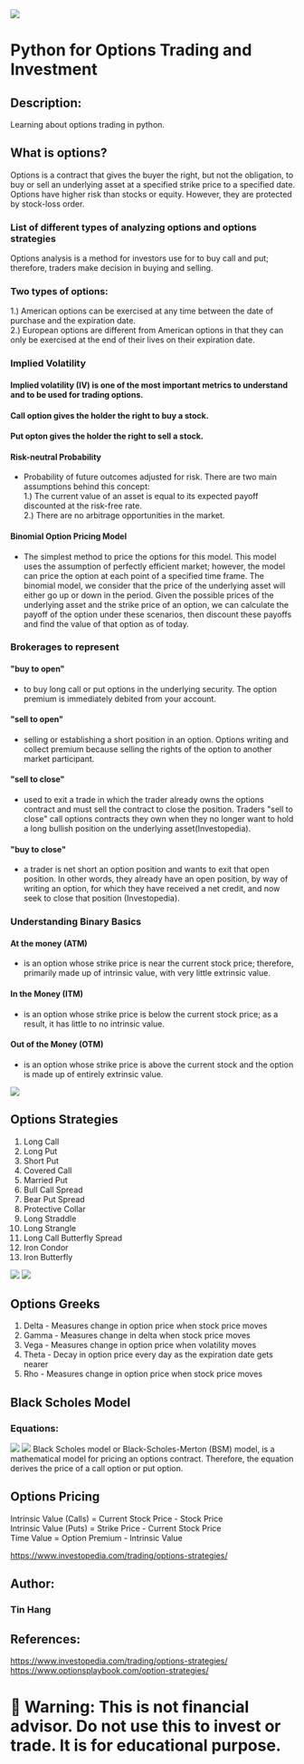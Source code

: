 <img src="Options_Titles.PNG">

# Python for Options Trading and Investment

## Description:  
Learning about options trading in python.

## What is options?  
Options is a contract that gives the buyer the right, but not the obligation, to buy or sell an underlying asset at a specified strike price to a specified date. Options have higher risk than stocks or equity. However, they are protected by stock-loss order.

### List of different types of analyzing options and options strategies  
Options analysis is a method for investors use for to buy call and put; therefore, traders make decision in buying and selling. 

### Two types of options:
1.) American options can be exercised at any time between the date of purchase and the expiration date.  
2.) European options are different from American options in that they can only be exercised at the end of their lives on their expiration date.  

### Implied Volatility
#### Implied volatility (IV) is one of the most important metrics to understand and to be used for trading options.  

#### Call option gives the holder the right to buy a stock.  
#### Put opton gives the holder the right to sell a stock.   

#### Risk-neutral Probability  
- Probability of future outcomes adjusted for risk. There are two main assumptions behind this concept:  
1.) The current value of an asset is equal to its expected payoff discounted at the risk-free rate.  
2.) There are no arbitrage opportunities in the market.  

#### Binomial Option Pricing Model  
- The simplest method to price the options for this model. This model uses the assumption of perfectly efficient market; however, the model can price the option at each point of a specified time frame. The binomial model, we consider that the price of the underlying asset will either go up or down in the period. Given the possible prices of the underlying asset and the strike price of an option, we can calculate the payoff of the option under these scenarios, then discount these payoffs and find the value of that option as of today.  

### Brokerages to represent  
#### "buy to open"
- to buy long call or put options in the underlying security. The option premium is immediately debited from your account.  
#### "sell to open" 
- selling or establishing a short position in an option. Options writing and collect premium because selling the rights of the option to another market participant.  
#### "sell to close" 
- used to exit a trade in which the trader already owns the options contract and must sell the contract to close the position. Traders "sell to close" call options contracts they own when they no longer want to hold a long bullish position on the underlying asset(Investopedia).  
#### "buy to close" 
- a trader is net short an option position and wants to exit that open position. In other words, they already have an open position, by way of writing an option, for which they have received a net credit, and now seek to close that position (Investopedia).  


### Understanding Binary Basics  
####  At the money (ATM) 
- is an option whose strike price is near the current stock price; therefore, primarily made up of intrinsic value, with very little extrinsic value.  
#### In the Money (ITM) 
- is an option whose strike price is below the current stock price; as a result, it has little to no intrinsic value.    
#### Out of the Money (OTM) 
- is an option whose strike price is above the current stock and the option is made up of entirely extrinsic value.  


<img src="Cheatsheet_Options.PNG">  
   
      
## Options Strategies    
1. Long Call
2. Long Put
3. Short Put
4. Covered Call  
5. Married Put  
6. Bull Call Spread  
7. Bear Put Spread  
8. Protective Collar  
9. Long Straddle  
10. Long Strangle  
11. Long Call Butterfly Spread  
12. Iron Condor  
13. Iron Butterfly    

<img src="FiveGreeks.PNG">    
<img src="OptionsGreek.PNG">    

## Options Greeks   
1. Delta - Measures change in option price when stock price moves  
2. Gamma - Measures change in delta when stock price moves  
3. Vega - Measures change in option price when volatility moves  
5. Theta - Decay in option price every day as the expiration date gets nearer  
6. Rho - Measures change in option price when stock price moves  

## Black Scholes Model  
### Equations:  
<img src="BlackScholes.PNG">  
<img src="BlackScholes1.PNG">  
Black Scholes model or Black-Scholes-Merton (BSM) model, is a mathematical model for pricing an options contract. Therefore, the equation derives the price of a call option or put option.  

## Options Pricing
Intrinsic Value (Calls) = Current Stock Price - Stock Price  
Intrinsic Value (Puts) = Strike Price - Current Stock Price  
Time Value = Option Premium - Intrinsic Value  

https://www.investopedia.com/trading/options-strategies/

## Author:    
### Tin Hang  

## References:  
https://www.investopedia.com/trading/options-strategies/  
https://www.optionsplaybook.com/option-strategies/  

# :red_circle: Warning: This is not financial advisor.  Do not use this to invest or trade. It is for educational purpose.  

